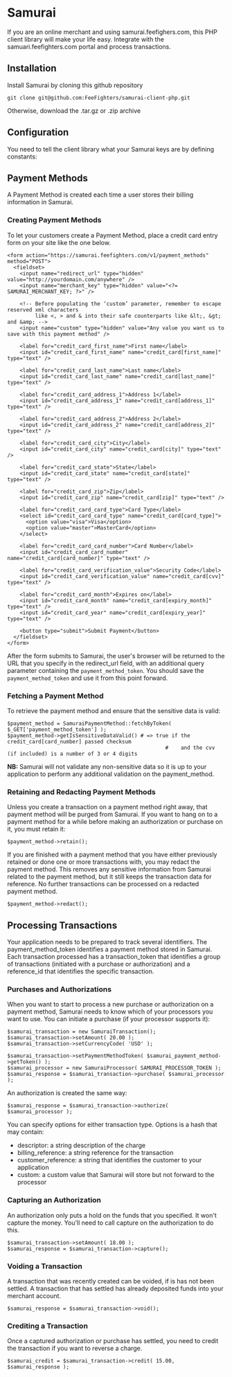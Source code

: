 Samurai
=======

If you are an online merchant and using samurai.feefighers.com, this PHP client
library will make your life easy. Integrate with the samuari.feefighters.com
portal and process transactions.


Installation
------------

Install Samurai by cloning this github repository

    git clone git@github.com:FeeFighters/samurai-client-php.git

Otherwise, download the .tar.gz or .zip archive

Configuration
-------------

You need to tell the client library what your Samurai keys are by defining constants:
    <?
      define( 'SAMURAI_PROCESSOR_TOKEN', 'CHANGE TO YOUR PROCESSOR TOKEN' );
      define( 'SAMURAI_MERCHANT_KEY', 'CHANGE TO YOUR MERCHANT KEY' );
      define( 'SAMURAI_MERCHANT_PASSWORD', 'CHANGE TO YOUR MERCHANT PASSWORD' );
      define( 'SAMURAI_LIB_DIRECTORY', dirname(__DIR__).'/samurai-client-php' );
    ?>

Payment Methods
---------------

A Payment Method is created each time a user stores their billing information
in Samurai. 

### Creating Payment Methods

To let your customers create a Payment Method, place a credit card
entry form on your site like the one below.

    <form action="https://samurai.feefighters.com/v1/payment_methods" method="POST">
      <fieldset>
        <input name="redirect_url" type="hidden" value="http://yourdomain.com/anywhere" />
        <input name="merchant_key" type="hidden" value="<?= SAMURAI_MERCHANT_KEY; ?>" />

        <!-- Before populating the ‘custom’ parameter, remember to escape reserved xml characters 
             like <, > and & into their safe counterparts like &lt;, &gt; and &amp; -->
        <input name="custom" type="hidden" value="Any value you want us to save with this payment method" />

        <label for="credit_card_first_name">First name</label>
        <input id="credit_card_first_name" name="credit_card[first_name]" type="text" />

        <label for="credit_card_last_name">Last name</label>
        <input id="credit_card_last_name" name="credit_card[last_name]" type="text" />

        <label for="credit_card_address_1">Address 1</label>
        <input id="credit_card_address_1" name="credit_card[address_1]" type="text" />

        <label for="credit_card_address_2">Address 2</label>
        <input id="credit_card_address_2" name="credit_card[address_2]" type="text" />

        <label for="credit_card_city">City</label>
        <input id="credit_card_city" name="credit_card[city]" type="text" />

        <label for="credit_card_state">State</label>
        <input id="credit_card_state" name="credit_card[state]" type="text" />

        <label for="credit_card_zip">Zip</label>
        <input id="credit_card_zip" name="credit_card[zip]" type="text" />

        <label for="credit_card_card_type">Card Type</label>
        <select id="credit_card_card_type" name="credit_card[card_type]">
          <option value="visa">Visa</option>
          <option value="master">MasterCard</option>
        </select>

        <label for="credit_card_card_number">Card Number</label>
        <input id="credit_card_card_number" name="credit_card[card_number]" type="text" />

        <label for="credit_card_verification_value">Security Code</label>
        <input id="credit_card_verification_value" name="credit_card[cvv]" type="text" />

        <label for="credit_card_month">Expires on</label>
        <input id="credit_card_month" name="credit_card[expiry_month]" type="text" />
        <input id="credit_card_year" name="credit_card[expiry_year]" type="text" />

        <button type="submit">Submit Payment</button>
      </fieldset>
    </form>

After the form submits to Samurai, the user's browser will be returned to the 
URL that you specify in the redirect_url field, with an additional query 
parameter containing the `payment_method_token`. You should save the 
`payment_method_token` and use it from this point forward.

### Fetching a Payment Method

To retrieve the payment method and ensure that the sensitive data is valid: 

    $payment_method = SamuraiPaymentMethod::fetchByToken( $_GET['payment_method_token'] );
    $payment_method->getIsSensitiveDataValid() # => true if the credit_card[card_number] passed checksum
                                                       #    and the cvv (if included) is a number of 3 or 4 digits

**NB:** Samurai will not validate any non-sensitive data so it is up to your 
application to perform any additional validation on the payment_method.

### Retaining and Redacting Payment Methods

Unless you create a transaction on a payment method right away, that payment
method will be purged from Samurai. If you want to hang on to a payment method
for a while before making an authorization or purchase on it, you must retain it:

    $payment_method->retain();

If you are finished with a payment method that you have either previously retained
or done one or more transactions with, you may redact the payment method. This 
removes any sensitive information from Samurai related to the payment method, 
but it still keeps the transaction data for reference. No further transactions
can be processed on a redacted payment method. 

    $payment_method->redact();


Processing Transactions
-----------------------

Your application needs to be prepared to track several identifiers. The payment_method_token
identifies a payment method stored in Samurai. Each transaction processed
has a transaction_token that identifies a group of transactions (initiated with
a purchase or authorization) and a reference_id that identifies the specific
transaction. 

### Purchases and Authorizations

When you want to start to process a new purchase or authorization on a payment 
method, Samurai needs to know which of your processors you want to use. You can
initiate a purchase (if your processor supports it):

    $samurai_transaction = new SamuraiTransaction();
    $samurai_transaction->setAmount( 20.00 );
    $samurai_transaction->setCurrencyCode( 'USD' );

    $samurai_transaction->setPaymentMethodToken( $samurai_payment_method->getToken() );
    $samurai_processor = new SamuraiProcessor( SAMURAI_PROCESSOR_TOKEN );
    $samurai_response = $samurai_transaction->purchase( $samurai_processor );
    
An authorization is created the same way: 
   
    $samurai_response = $samurai_transaction->authorize( $samurai_processor );

You can specify options for either transaction type. Options is a hash that may contain:

  * descriptor: a string description of the charge
  * billing_reference: a string reference for the transaction
  * customer_reference: a string that identifies the customer to your application
  * custom: a custom value that Samurai will store but not forward to the processor

### Capturing an Authorization

An authorization only puts a hold on the funds that you specified. It won't 
capture the money. You'll need to call capture on the authorization to do this.

    $samurai_transaction->setAmount( 18.00 );
    $samurai_response = $samurai_transaction->capture();

### Voiding a Transaction

A transaction that was recently created can be voided, if is has not been 
settled. A transaction that has settled has already deposited funds into your
merchant account. 

    $samurai_response = $samurai_transaction->void();

### Crediting a Transaction

Once a captured authorization or purchase has settled, you need to credit the 
transaction if you want to reverse a charge. 

    $samurai_credit = $samurai_transaction->credit( 15.00, $samurai_response );

